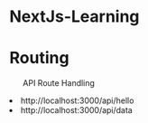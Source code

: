 # NextJs-Learning
<h1>Routing</h1>
<ul>API Route Handling</ul>
<li>http://localhost:3000/api/hello</li>
<li>http://localhost:3000/api/data</li>
